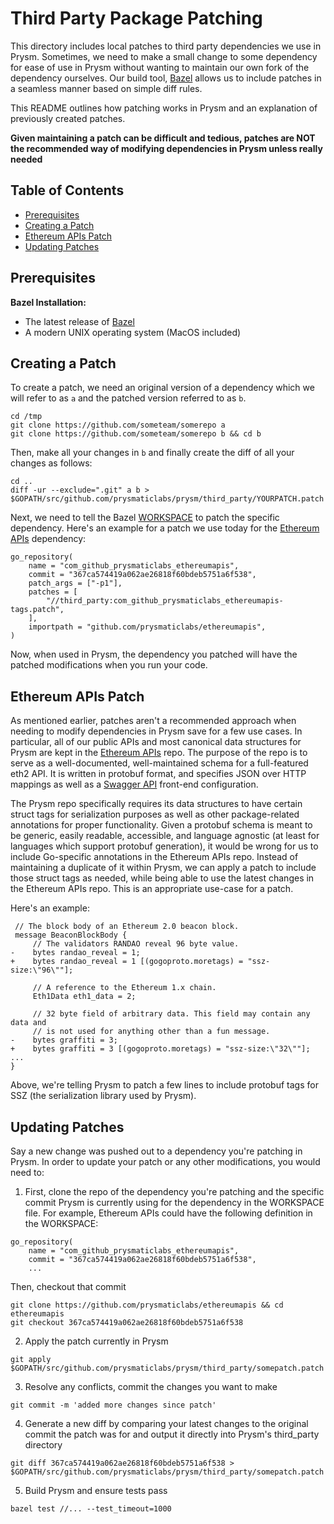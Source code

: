 # Third Party Package Patching

This directory includes local patches to third party dependencies we use in Prysm. Sometimes,
we need to make a small change to some dependency for ease of use in Prysm without wanting
to maintain our own fork of the dependency ourselves. Our build tool, [Bazel](https://bazel.build)
allows us to include patches in a seamless manner based on simple diff rules.

This README outlines how patching works in Prysm and an explanation of previously
created patches. 

**Given maintaining a patch can be difficult and tedious,
patches are NOT the recommended way of modifying dependencies in Prysm 
unless really needed**

## Table of Contents

- [Prerequisites](#prerequisites)
- [Creating a Patch](#creating-a-patch)
- [Ethereum APIs Patch](#ethereum-apis-patch)
- [Updating Patches](#updating-patches)

## Prerequisites

**Bazel Installation:**
  - The latest release of [Bazel](https://docs.bazel.build/versions/master/install.html)
  - A modern UNIX operating system (MacOS included)

## Creating a Patch

To create a patch, we need an original version of a dependency which we will refer to as `a`
and the patched version referred to as `b`. 

```
cd /tmp
git clone https://github.com/someteam/somerepo a
git clone https://github.com/someteam/somerepo b && cd b
```
Then, make all your changes in `b` and finally create the diff of all your changes as follows:
```
cd ..
diff -ur --exclude=".git" a b > $GOPATH/src/github.com/prysmaticlabs/prysm/third_party/YOURPATCH.patch
```

Next, we need to tell the Bazel [WORKSPACE](https://github.com/prysmaticlabs/prysm/blob/master/WORKSPACE) to patch the specific dependency.
Here's an example for a patch we use today for the [Ethereum APIs](https://github.com/prysmaticlabs/ethereumapis)
dependency:

```
go_repository(
    name = "com_github_prysmaticlabs_ethereumapis",
    commit = "367ca574419a062ae26818f60bdeb5751a6f538",
    patch_args = ["-p1"],
    patches = [
        "//third_party:com_github_prysmaticlabs_ethereumapis-tags.patch",
    ],
    importpath = "github.com/prysmaticlabs/ethereumapis",
)
```

Now, when used in Prysm, the dependency you patched will have the patched modifications
when you run your code.

## Ethereum APIs Patch

As mentioned earlier, patches aren't a recommended approach when needing to modify dependencies
in Prysm save for a few use cases. In particular, all of our public APIs and most canonical
data structures for Prysm are kept in the [Ethereum APIs](https://github.com/prysmaticlabs/ethereumapis) repo.
The purpose of the repo is to serve as a well-documented, well-maintained schema for a full-featured
eth2 API. It is written in protobuf format, and specifies JSON over HTTP mappings as well
as a [Swagger API](https://api.prylabs.network) front-end configuration.

The Prysm repo specifically requires its data structures to have certain struct tags
for serialization purposes as well as other package-related annotations for proper functionality.
Given a protobuf schema is meant to be generic, easily readable, accessible, and language agnostic
(at least for languages which support protobuf generation), it would be wrong for us to include
Go-specific annotations in the Ethereum APIs repo. Instead of maintaining a duplicate of it
within Prysm, we can apply a patch to include those struct tags as needed, while being able
to use the latest changes in the Ethereum APIs repo. This is an appropriate use-case for a patch.

Here's an example:

```
 // The block body of an Ethereum 2.0 beacon block.
 message BeaconBlockBody {
     // The validators RANDAO reveal 96 byte value.
-    bytes randao_reveal = 1;
+    bytes randao_reveal = 1 [(gogoproto.moretags) = "ssz-size:\"96\""];
 
     // A reference to the Ethereum 1.x chain.
     Eth1Data eth1_data = 2;
 
     // 32 byte field of arbitrary data. This field may contain any data and
     // is not used for anything other than a fun message.
-    bytes graffiti = 3; 
+    bytes graffiti = 3 [(gogoproto.moretags) = "ssz-size:\"32\""];
... 
}
```

Above, we're telling Prysm to patch a few lines to include protobuf tags
for SSZ (the serialization library used by Prysm). 

## Updating Patches

Say a new change was pushed out to a dependency you're patching in Prysm. In order to update your
patch or any other modifications, you would need to:

1. First, clone the repo of the dependency you're patching and the specific commit Prysm is 
currently using for the dependency in the WORKSPACE file. For example, Ethereum APIs could have
the following definition in the WORKSPACE:
```
go_repository(
    name = "com_github_prysmaticlabs_ethereumapis",
    commit = "367ca574419a062ae26818f60bdeb5751a6f538",
    ...
```
Then, checkout that commit
```
git clone https://github.com/prysmaticlabs/ethereumapis && cd ethereumapis
git checkout 367ca574419a062ae26818f60bdeb5751a6f538
```
2. Apply the patch currently in Prysm
```
git apply $GOPATH/src/github.com/prysmaticlabs/prysm/third_party/somepatch.patch
```
3. Resolve any conflicts, commit the changes you want to make

```
git commit -m 'added more changes since patch'
```

4. Generate a new diff by comparing your latest changes to the original commit
the patch was for and output it directly into Prysm's third_party directory
```
git diff 367ca574419a062ae26818f60bdeb5751a6f538 > $GOPATH/src/github.com/prysmaticlabs/prysm/third_party/somepatch.patch
```

5. Build Prysm and ensure tests pass
```
bazel test //... --test_timeout=1000
```
